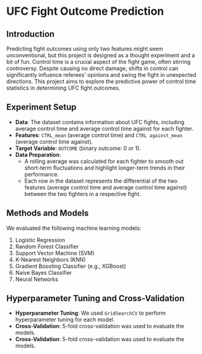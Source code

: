 # UFC Fight Outcome Prediction

## Introduction
Predicting fight outcomes using only two features might seem unconventional, but this project is designed as a thought experiment and a bit of fun. Control time is a crucial aspect of the fight game, often stirring controversy. Despite causing no direct damage, shifts in control can significantly influence referees' opinions and swing the fight in unexpected directions. This project aims to explore the predictive power of control time statistics in determining UFC fight outcomes.

## Experiment Setup
- **Data**: The dataset contains information about UFC fights, including average control time and average control time against for each fighter.
- **Features**: `CTRL_mean` (average control time) and `CTRL against_mean` (average control time against).
- **Target Variable**: `OUTCOME` (binary outcome: 0 or 1).
- **Data Preparation**:
  - A rolling average was calculated for each fighter to smooth out short-term fluctuations and highlight longer-term trends in their performance.
  - Each row in the dataset represents the differential of the two features (average control time and average control time against) between the two fighters in a respective fight.

## Methods and Models
We evaluated the following machine learning models:
1. Logistic Regression
2. Random Forest Classifier
3. Support Vector Machine (SVM)
4. K-Nearest Neighbors (KNN)
5. Gradient Boosting Classifier (e.g., XGBoost)
6. Naive Bayes Classifier
7. Neural Networks

## Hyperparameter Tuning and Cross-Validation
- **Hyperparameter Tuning**: We used `GridSearchCV` to perform hyperparameter tuning for each model.
- **Cross-Validation**: 5-fold cross-validation was used to evaluate the models.
- **Cross-Validation**: 5-fold cross-validation was used to evaluate the models.
